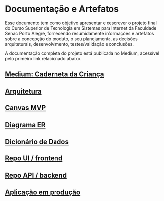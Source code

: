 # Documentação e Artefatos

Esse documento tem como objetivo apresentar e descrever o projeto final do Curso Superior de Tecnologia em Sistemas para Internet da Faculdade Senac Porto Alegre, fornecendo resumidamente informações e artefatos sobre a concepção do produto, o seu planejamento, as decisões arquiteturais, desenvolvimento, testes/validação e conclusões.

A documentação completa do projeto está publicada no Medium, acessível pelo primeiro link relacionado abaixo.

## [Medium: Caderneta da Criança](https://gabrielsrosa.medium.com/caderneta-da-crianca-b97e5db1cdfe)

## [Arquitetura](pages/architecture.md)

## [Canvas MVP](artifacts/Canvas_MVP.png)

## [Diagrama ER](artifacts/MVP_ER_Diagram.png)

## [Dicionário de Dados](pages/data_dictionary.md)

## [Repo UI / frontend](https://github.com/grosaict/CDC-web-client)

## [Repo API / backend](https://github.com/grosaict/CDC-server)

## [Aplicação em produção](https://cadernetadacrianca.herokuapp.com/)